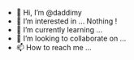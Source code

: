 - 👋 Hi, I’m @daddimy
- 👀 I’m interested in ... Nothing !
- 🌱 I’m currently learning ...
- 💞️ I’m looking to collaborate on ...
- 📫 How to reach me ...

<!---
daddimy/daddimy is a ✨ special ✨ repository because its `README.md` (this file) appears on your GitHub profile.
You can click the Preview link to take a look at your changes.
--->

